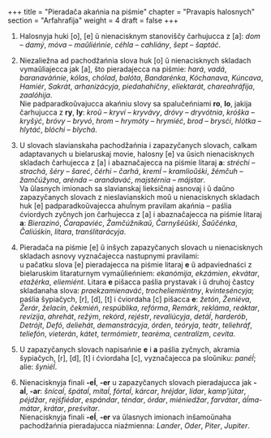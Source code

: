 +++
title = "Pieradača akańnia na piśmie"
chapter = "Pravapis halosnych"
section = "Arfahrafija"
weight = 4
draft = false
+++

1. Halosnyja huki [o], [e] ŭ nienacisknym stanoviščy čarhujucca z [a]: _dom_ – _damy&#769;_, _mo&#769;va_ – _maŭlie&#769;ńnie_, _ce&#769;hla_ – _cahlia&#769;ny_, _šept_ – _šapta&#769;ć_.

2. Niezaliežna ad pachodžańnia slova huk [o] ŭ nienacisknych skladach vymaŭliajecca jak [a], što pieradajecca na piśmie: _hara&#769;_, _vada&#769;_, _baranava&#769;ńnie_, _ko&#769;las_, _cho&#769;lad_, _balo&#769;ta_, _Bandare&#769;nka_, _Ko&#769;chanava_, _Ku&#769;ncava_, _Hamie&#769;r_, _Sakra&#769;t_, _arhaniza&#769;cyja_, _piedahahi&#769;čny_, _eliektara&#769;t_, _chareahra&#769;fija_, _zaalo&#769;hija_.
<br>Nie padparadkoŭvajucca akańniu slovy sa spalučeńniami __ro__, __lo__, jakija čarhujucca z __ry__, __ly__: _kroŭ_ – _kryvi&#769;_ – _kryva&#769;vy_, _dro&#769;vy_ – _dryvo&#769;tnia_, _kro&#769;ška_ – _kryšy&#769;ć_, _bro&#769;vy_ – _bryvo&#769;_, _hrom_ – _hrymo&#769;ty_ – _hrymie&#769;ć_, _brod_ – _brysc&#769;i_, _hlo&#769;tka_ – _hlyta&#769;ć_, _blo&#769;chi_ – _blycha&#769;_.

3. U slovach slavianskaha pachodžańnia i zapazyčanych slovach, calkam adaptavanych u bielaruskaj movie, halosny [e] va ŭsich nienacisknych skladach čarhujecca z [a] i abaznačajecca na piśmie litaraj __a__: _stre&#769;chi_ – _stracha&#769;_, _še&#769;ry_ – _šareć_, _če&#769;rhi_ – _čarha&#769;_, _kremĺ_ – _kramlioŭśki_, _že&#769;mčuh_ – _žamču&#769;žyna_, _are&#769;nda_ – _arandava&#769;ć_, _majste&#769;rnia_ – _ma&#769;jstar_.
<br>Va ŭlasnych imionach sa slavianskaj lieksičnaj asnovaj i ŭ daŭno zapazyčanych slovach z nieslavianskich moŭ u nienacisknych skladach huk [e] padparadkoŭvajecca ahuĺnym pravilam akańnia – paślia ćviordych zyčnych jon čarhujecca z [a] i abaznačajecca na piśmie litaraj __a__: _Bierazino&#769;_, _Čarapavie&#769;c_, _Žamču&#769;žnikaŭ_, _Čarnyše&#769;ŭśki_, _Šaŭče&#769;nka_, _Čaliu&#769;śkin_, _li&#769;tara_, _tranślitara&#769;cyja_.

4. Pieradača na piśmie [e] ŭ inšych zapazyčanych slovach u nienacisknych skladach asnovy vyznačajecca nastupnymi pravilami:
<br>u pačatku slova [e] pieradajecca na piśmie litaraj __e__ ŭ adpaviednaści z bielaruskim litaraturnym vymaŭlieńniem: _ekano&#769;mija_, _ekza&#769;mien_, _ekva&#769;tar_, _etaže&#769;rka_, _eliemie&#769;nt_. Litara __e__ pišacca paślia prystavak i ŭ druhoj častcy skladanaha slova: _praekzamienava&#769;ć_, _trocheliemie&#769;ntny_, _kvintese&#769;ncyja_;
<br>paślia šypiačych, [r], [d], [t] i ćviordaha [c] pišacca __e__: _žeto&#769;n_, _Ženie&#769;va_, _Žera&#769;r_, _želaci&#769;n_, _čekmie&#769;ń_, _respu&#769;blika_, _refo&#769;rma_, _Rema&#769;rk_, _rekla&#769;ma_, _rea&#769;ktar_, _revi&#769;zija_, _ahreha&#769;t_, _režy&#769;m_, _reko&#769;rd_, _reje&#769;str_, _revaliu&#769;cyja_, _deta&#769;ĺ_, _hardero&#769;b_, _Detro&#769;jt_, _Defo&#769;_, _delieha&#769;t_, _demanstra&#769;cyja_, _o&#769;rden_, _teo&#769;ryja_, _tea&#769;tr_, _teliehra&#769;f_, _teliefo&#769;n_, _vietera&#769;n_, _ka&#769;tet_, _termo&#769;mietr_, _teare&#769;ma_, _centrali&#769;zm_, _cevi&#769;ta_.

5. U zapazyčanych slovach napisańnie __e__ i __a__ paślia zyčnych, akramia šypiačych, [r], [d], [t] i ćviordaha [c], vyznačajecca pa sloŭniku: _pane&#769;ĺ_; alie: _šynie&#769;ĺ_.

6. Nienacisknyja finali __-eĺ__, __-er__ u zapazyčanych slovach pieradajucca jak __-aĺ__, __-ar__: _šni&#769;caĺ_, _špa&#769;taĺ_, _mi&#769;taĺ_, _fo&#769;rtaĺ_, _ka&#769;rcar_, _hre&#769;jdar_, _li&#769;dar_, _kamp’ju&#769;tar_, _pe&#769;jdžar_, _rejśfie&#769;dar_, _espa&#769;ndar_, _te&#769;ndar_, _o&#769;rdar_, _mie&#769;niedžar_, _farva&#769;tar_, _a&#769;ĺma-ma&#769;tar_, _kra&#769;tar_, _preśvi&#769;tar_.
<br>Nienacisknyja finali __-eĺ__, __-er__ va ŭlasnych imionach inšamoŭnaha pachodžańnia pieradajucca niaźmienna: _Lander_, _Oder_, _Piter_, _Jupiter_.